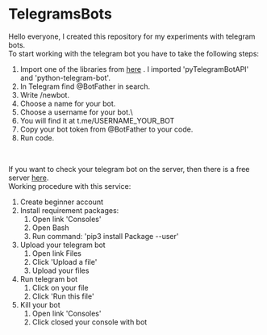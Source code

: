# TelegramsBots
Hello everyone, I created this repository for my experiments with telegram bots.<br/>
To start working with the telegram bot you have to take the following steps:<br/>
1.  Import one of the libraries from [here](https://core.telegram.org/bots/samples) . I imported 'pyTelegramBotAPI' and 'python-telegram-bot'.
2.  In Telegram find @BotFather in search.
3.  Write /newbot.
4.  Choose a name for your bot.
5.  Choose a username for your bot.\
6.  You will find it at t.me/USERNAME_YOUR_BOT
7.  Copy your bot token from @BotFather to your code.
8.  Run code.
<br/>

If you want to check your telegram bot on the server, then there is a free server [here](https://www.pythonanywhere.com).<br/>
Working procedure with this service:<br/>
1.  Create beginner account
2.  Install requirement packages:
    1.  Open link 'Consoles'
    2.  Open Bash
    3.  Run command: 'pip3 install Package --user' 
3.  Upload your telegram bot
    1.  Open link Files
    2.  Click 'Upload a file'
    3.  Upload your files
4.  Run telegram bot
    1.  Click on your file
    2.  Click 'Run this file'
5.  Kill your bot
    1.  Open link 'Consoles'
    2.  Click closed your console with bot
